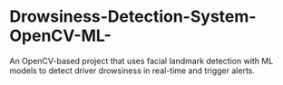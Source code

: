 # Drowsiness-Detection-System-OpenCV-ML-
An OpenCV-based project that uses facial landmark detection with ML models to detect driver drowsiness in real-time and trigger alerts.
